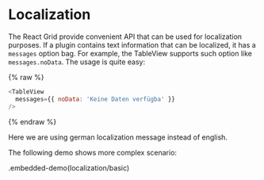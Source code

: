 # Localization

The React Grid provide convenient API that can be used for localization purposes. If a plugin contains text information that can be localized, it has a `messages` option bag. For example, the TableView supports such option like `messages.noData`. The usage is quite easy:

{% raw %}
```js
<TableView
  messages={{ noData: 'Keine Daten verfügba' }}
/>
```
{% endraw %}

Here we are using german localization message instead of english.

The following demo shows more complex scenario:

.embedded-demo(localization/basic)
